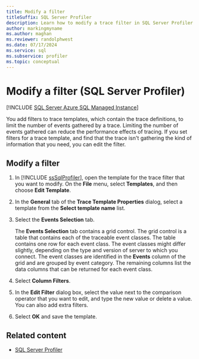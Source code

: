 ```yaml
---
title: Modify a filter
titleSuffix: SQL Server Profiler
description: Learn how to modify a trace filter in SQL Server Profiler so you can gather the information you need. Read about how trace filters affect database performance.
author: markingmyname
ms.author: maghan
ms.reviewer: randolphwest
ms.date: 07/17/2024
ms.service: sql
ms.subservice: profiler
ms.topic: conceptual
---
```


# Modify a filter (SQL Server Profiler)

[!INCLUDE [SQL Server Azure SQL Managed Instance](../../includes/applies-to-version/sql-asdbmi.md)]

You add filters to trace templates, which contain the trace definitions, to limit the number of events gathered by a trace. Limiting the number of events gathered can reduce the performance effects of tracing. If you set filters for a trace template, and find that the trace isn't gathering the kind of information that you need, you can edit the filter.

## Modify a filter

1. In [!INCLUDE [ssSqlProfiler](../../includes/sssqlprofiler-md.md)], open the template for the trace filter that you want to modify. On the **File** menu, select **Templates**, and then choose **Edit Template**.

1. In the **General** tab of the **Trace Template Properties** dialog, select a template from the **Select template name** list.

1. Select the **Events Selection** tab.

   The **Events Selection** tab contains a grid control. The grid control is a table that contains each of the traceable event classes. The table contains one row for each event class. The event classes might differ slightly, depending on the type and version of server to which you connect. The event classes are identified in the **Events** column of the grid and are grouped by event category. The remaining columns list the data columns that can be returned for each event class.

1. Select **Column Filters**.

1. In the **Edit Filter** dialog box, select the value next to the comparison operator that you want to edit, and type the new value or delete a value. You can also add extra filters.

1. Select **OK** and save the template.

## Related content

- [SQL Server Profiler](sql-server-profiler.md)

